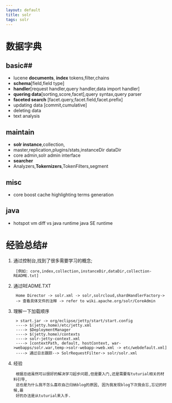 ```yaml
---
layout: default
title: solr
tags: solr 
---
```

# 数据字典

## basic##
* lucene **documents**, **index** tokens,filter,chains 
* **schema**[field,field type] 
* **handler**[request handler,query handler,data import handler] 
* **quering data**[sorting,score,facet],query syntax,query parser
* **faceted search** [facet.query,facet.field,facet.prefix]
* updating data [commit,cumulative]
* deleting data
* text analysis

## maintain ##
* **solr instance**,collection, 
* master,replication,plugins/stats,instanceDir dataDir
* core admin,solr admin interface
* **searcher**
* Analyzers,**Tokernizers**,TokenFilters,segment 

## misc ##
* core boost cache highlighting terms generation

## java ##
* hotspot vm diff vs java runtime java SE runtime 

# 经验总结#
1. 通过控制台,找到了很多需要学习的概念;  

        [例如: core,index,collection,instanceDir,dataDir,collection-README.txt]

2. 通过README.TXT

        Home Director -> solr.xml -> solr,solrcloud,shardHandlerFactory-> 
        -> 查看具体文件的注释 -> refer to wiki.apache.org/solr/CoreAdmin

3. 理解一下加载顺序

        > start.jar -> org/eclipse/jetty/start/start.config
        ----> $(jetty.home)/etc/jetty.xml
        ----> $DeploymentManager
        ----> $(jetty.home)/contexts
        ----> solr-jetty-context.xml
        ----> [contextPath, default, hostContext, war->webapps/solr.war,temp->solr-webapp->web.xml -> etc/webdefault.xml]
        ----> 通过日志跟踪--> SolrRequestFilter-> solr/solr.xml 

4. 经验

        根据总结虽然可以很好的解决学习起步问题,但是要入门,还是需要有tuturial相关的材料引导,
		这也是为什么我不怎么喜欢自己归纳blog的原因, 因为我发现blog下次我会忘,忘记的时候,最
		好的办法是从tuturial来入手.

